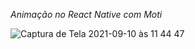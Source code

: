 *Animação no React Native com Moti*

![Captura de Tela 2021-09-10 às 11 44 47](https://user-images.githubusercontent.com/47197695/132872107-5b0a28a5-4689-418d-afc3-39a8088fa7e6.png)



